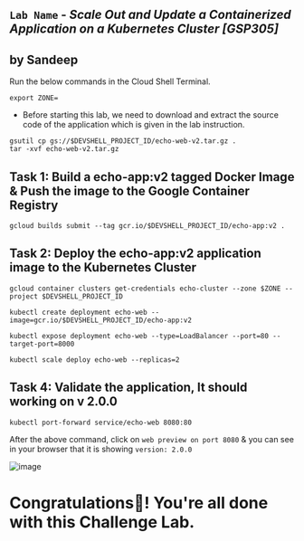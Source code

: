## `Lab Name` - *Scale Out and Update a Containerized Application on a Kubernetes Cluster [GSP305]*

## by Sandeep

Run the below commands in the Cloud Shell Terminal.
```
export ZONE=
```

* Before starting this lab, we need to download and extract the source code of the application which is given in the lab instruction.

```
gsutil cp gs://$DEVSHELL_PROJECT_ID/echo-web-v2.tar.gz .
tar -xvf echo-web-v2.tar.gz
```

## Task 1: Build a echo-app:v2 tagged Docker Image & Push the image to the Google Container Registry

```
gcloud builds submit --tag gcr.io/$DEVSHELL_PROJECT_ID/echo-app:v2 .
```

## Task 2: Deploy the echo-app:v2 application image to the Kubernetes Cluster

```
gcloud container clusters get-credentials echo-cluster --zone $ZONE --project $DEVSHELL_PROJECT_ID

kubectl create deployment echo-web --image=gcr.io/$DEVSHELL_PROJECT_ID/echo-app:v2

kubectl expose deployment echo-web --type=LoadBalancer --port=80 --target-port=8000

kubectl scale deploy echo-web --replicas=2
```

## Task 4: Validate the application, It should working on v 2.0.0

```
kubectl port-forward service/echo-web 8080:80
```

After the above command, click on `web preview on port 8080` & you can see in your browser that it is showing `version: 2.0.0`

![image](image1.png)

# Congratulations🎉! You're all done with this Challenge Lab.
